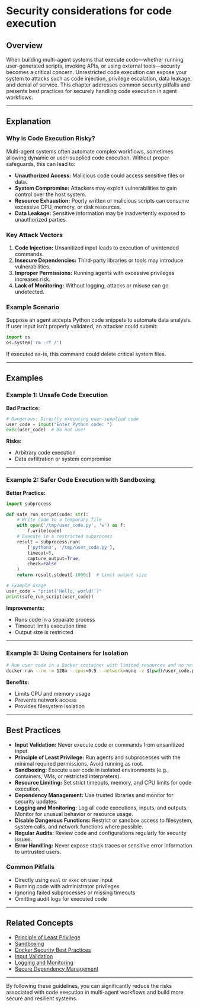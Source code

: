 # Security considerations for code execution

## Overview

When building multi-agent systems that execute code—whether running user-generated scripts, invoking APIs, or using external tools—security becomes a critical concern. Unrestricted code execution can expose your system to attacks such as code injection, privilege escalation, data leakage, and denial of service. This chapter addresses common security pitfalls and presents best practices for securely handling code execution in agent workflows.

---

## Explanation

### Why is Code Execution Risky?

Multi-agent systems often automate complex workflows, sometimes allowing dynamic or user-supplied code execution. Without proper safeguards, this can lead to:

- **Unauthorized Access:** Malicious code could access sensitive files or data.
- **System Compromise:** Attackers may exploit vulnerabilities to gain control over the host system.
- **Resource Exhaustion:** Poorly written or malicious scripts can consume excessive CPU, memory, or disk resources.
- **Data Leakage:** Sensitive information may be inadvertently exposed to unauthorized parties.

### Key Attack Vectors

1. **Code Injection:** Unsanitized input leads to execution of unintended commands.
2. **Insecure Dependencies:** Third-party libraries or tools may introduce vulnerabilities.
3. **Improper Permissions:** Running agents with excessive privileges increases risk.
4. **Lack of Monitoring:** Without logging, attacks or misuse can go undetected.

### Example Scenario

Suppose an agent accepts Python code snippets to automate data analysis. If user input isn't properly validated, an attacker could submit:

```python
import os
os.system('rm -rf /')
```

If executed as-is, this command could delete critical system files.

---

## Examples

### Example 1: Unsafe Code Execution

**Bad Practice:**

```python
# Dangerous: Directly executing user-supplied code
user_code = input("Enter Python code: ")
exec(user_code)  # Do not use!
```

**Risks:**
- Arbitrary code execution
- Data exfiltration or system compromise

---

### Example 2: Safer Code Execution with Sandboxing

**Better Practice:**

```python
import subprocess

def safe_run_script(code: str):
    # Write code to a temporary file
    with open('/tmp/user_code.py', 'w') as f:
        f.write(code)
    # Execute in a restricted subprocess
    result = subprocess.run(
        ['python3', '/tmp/user_code.py'],
        timeout=5,
        capture_output=True,
        check=False
    )
    return result.stdout[-1000:]  # Limit output size

# Example usage
user_code = "print('Hello, world!')"
print(safe_run_script(user_code))
```

**Improvements:**
- Runs code in a separate process
- Timeout limits execution time
- Output size is restricted

---

### Example 3: Using Containers for Isolation

```bash
# Run user code in a Docker container with limited resources and no network access
docker run --rm -m 128m --cpus=0.5 --network=none -v $(pwd)/user_code.py:/usr/src/app/code.py python:3.9 python code.py
```

**Benefits:**
- Limits CPU and memory usage
- Prevents network access
- Provides filesystem isolation

---

## Best Practices

- **Input Validation:** Never execute code or commands from unsanitized input.
- **Principle of Least Privilege:** Run agents and subprocesses with the minimal required permissions. Avoid running as root.
- **Sandboxing:** Execute user code in isolated environments (e.g., containers, VMs, or restricted interpreters).
- **Resource Limiting:** Set strict timeouts, memory, and CPU limits for code execution.
- **Dependency Management:** Use trusted libraries and monitor for security updates.
- **Logging and Monitoring:** Log all code executions, inputs, and outputs. Monitor for unusual behavior or resource usage.
- **Disable Dangerous Functions:** Restrict or sandbox access to filesystem, system calls, and network functions where possible.
- **Regular Audits:** Review code and configurations regularly for security issues.
- **Error Handling:** Never expose stack traces or sensitive error information to untrusted users.

### Common Pitfalls

- Directly using `eval` or `exec` on user input
- Running code with administrator privileges
- Ignoring failed subprocesses or missing timeouts
- Omitting audit logs for executed code

---

## Related Concepts

- [Principle of Least Privilege](https://en.wikipedia.org/wiki/Principle_of_least_privilege)
- [Sandboxing](https://en.wikipedia.org/wiki/Sandbox_(computer_security))
- [Docker Security Best Practices](https://docs.docker.com/engine/security/security/)
- [Input Validation](https://cheatsheetseries.owasp.org/cheatsheets/Input_Validation_Cheat_Sheet.html)
- [Logging and Monitoring](https://owasp.org/www-project-logging/)
- [Secure Dependency Management](https://owasp.org/www-community/vulnerabilities/Dependency_Management)

---

By following these guidelines, you can significantly reduce the risks associated with code execution in multi-agent workflows and build more secure and resilient systems.